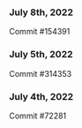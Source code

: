 ### July 8th, 2022

Commit #154391

### July 5th, 2022

Commit #314353


### July 4th, 2022

Commit #72281
